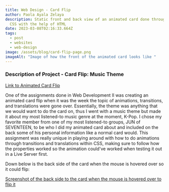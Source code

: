 ```yaml
---
title: Web Design - Card Flip
author: Paola Ayala Zelaya
description: Static front and back view of an animated card done through Sass
  CSS with the help of HTML
date: 2023-03-08T02:16:33.664Z
tags:
  - post
  - websites
  - web-design
image: /assets/blog/card-flip-page.png
imageAlt: "Image of how the front of the animated card looks like "
---
```

### Description of Project - Card Flip: Music Theme

[Link to Animated Card Flip](https://csscardflip-payalazelaya.netlify.app/)

One of the assignments done in Web Development II was creating an animated card flip when it was the week the topic of animations, transitions, and translations were gone over. Essentially, the theme was anything that we would want to do the card on, thus I went with a music theme but made it about my most listened-to music genre at the moment, K-Pop. I chose my favorite member from one of my most listened-to groups, JUN of SEVENTEEN, to be who I did my animated card about and included on the back some of his personal information like a normal card would. This assignment was really unique in playing around with how to do animations through transitions and translations within CSS, making sure to follow how the properties worked so the animation could've worked when testing it out in a Live Server first.

Down below is the back side of the card when the mouse is hovered over so it could flip:

[Screenshot of the back side to the card when the mouse is hovered over to flip it](/assets/blog/card-flip-back-page.png "Back side of the card when flipped over through mouse hover")